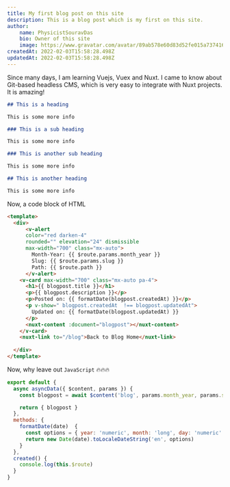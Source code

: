 ```yaml
---
title: My first blog post on this site
description: This is a blog post which is my first on this site.
author:
    name: PhysicistSouravDas
    bio: Owner of this site
    image: https://www.gravatar.com/avatar/89ab578e60d83d52fe015a73741629fa?s=200&d=retro
createdAt: 2022-02-03T15:58:28.498Z
updatedAt: 2022-02-03T15:58:28.498Z
---
```


<!-- <author :author="author"></author> -->

Since many days, I am learning Vuejs, Vuex and Nuxt. I came to know about Git-based headless CMS, which is very easy to integrate with Nuxt projects. It is amazing!
<!--more-->

```markdown
## This is a heading

This is some more info

### This is a sub heading

This is some more info

### This is another sub heading

This is some more info

## This is another heading

This is some more info
```
Now, a code block of HTML

```html
<template>
  <div>
      <v-alert
      color="red darken-4"
      rounded="" elevation="24" dismissible
      max-width="700" class="mx-auto">
        Month-Year: {{ $route.params.month_year }}
        Slug: {{ $route.params.slug }}
        Path: {{ $route.path }}
      </v-alert>
    <v-card max-width="700" class="mx-auto pa-4">
      <h1>{{ blogpost.title }}</h1>
      <p>{{ blogpost.description }}</p>
      <p>Posted on: {{ formatDate(blogpost.createdAt) }}</p>
      <p v-show=" blogpost.createdAt  !== blogpost.updatedAt">
        Updated on: {{ formatDate(blogpost.updatedAt) }}
      </p>
      <nuxt-content :document="blogpost"></nuxt-content>
    </v-card>
    <nuxt-link to="/blog">Back to Blog Home</nuxt-link>
    
  </div>
</template>
```

Now, why leave out `JavaScript` 🔥🔥🔥
```js
export default {
  async asyncData({ $content, params }) {
    const blogpost = await $content('blog', params.month_year, params.slug).fetch()

    return { blogpost }
  },
  methods: {
    formatDate(date)  {
      const options = { year: 'numeric', month: 'long', day: 'numeric' }
      return new Date(date).toLocaleDateString('en', options)
    }
  },
  created() {
    console.log(this.$route)
  }
}
```
